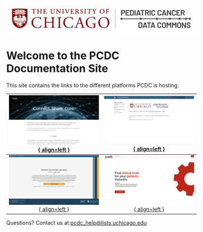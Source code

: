 ![Logo](img/PcdcLogo.png)
# Welcome to the PCDC Documentation Site

This site contains the links to the different platforms PCDC is hosting.


<!-- [Us](https://commons.cri.uchicago.edu){ .md-button }
[Pediatric Cancer Data Common](https://portal.pedscommons.org){ .md-button }
[GEARBOx](https://gearbox.pedscommons.org){ .md-button }
[Documentation](https://docs.pedscommons.org){ .md-button } -->

<!-- [![Us](img/test.png){ align=left }](https://commons.cri.uchicago.edu)
[![Pediatric Cancer Data Common](img/test.png){ align=left }](https://portal.pedscommons.org)
[![GEARBOx](img/test.png){ align=left }](https://gearbox.pedscommons.org)
[![Documentation](img/test.png){ align=left }](https://docs.pedscommons.org) -->


|[![Us](img/WP_site.png){ align=left }](https://commons.cri.uchicago.edu)|[![Documentation](img/doc_site.png){ align=left }](https://docs.pedscommons.org)|
|:---:|:---:|
|[![Pediatric Cancer Data Common](img/commons_site.png){ align=left }](https://portal.pedscommons.org)|[![GEARBOx](img/gearbox_site.png){ align=left }](https://gearbox.pedscommons.org)|



Questions?  Contact us at <pcdc_help@lists.uchicago.edu>